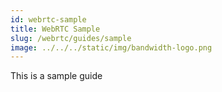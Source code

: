 ```yaml
---
id: webrtc-sample
title: WebRTC Sample
slug: /webrtc/guides/sample
image: ../../../static/img/bandwidth-logo.png
---
```


This is a sample guide
